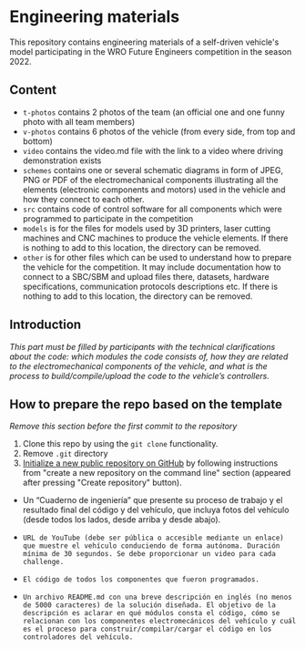 Engineering materials
====

This repository contains engineering materials of a self-driven vehicle's model participating in the WRO Future Engineers competition in the season 2022.

## Content

* `t-photos` contains 2 photos of the team (an official one and one funny photo with all team members)
* `v-photos` contains 6 photos of the vehicle (from every side, from top and bottom)
* `video` contains the video.md file with the link to a video where driving demonstration exists
* `schemes` contains one or several schematic diagrams in form of JPEG, PNG or PDF of the electromechanical components illustrating all the elements (electronic components and motors) used in the vehicle and how they connect to each other.
* `src` contains code of control software for all components which were programmed to participate in the competition
* `models` is for the files for models used by 3D printers, laser cutting machines and CNC machines to produce the vehicle elements. If there is nothing to add to this location, the directory can be removed.
* `other` is for other files which can be used to understand how to prepare the vehicle for the competition. It may include documentation how to connect to a SBC/SBM and upload files there, datasets, hardware specifications, communication protocols descriptions etc. If there is nothing to add to this location, the directory can be removed.

## Introduction

_This part must be filled by participants with the technical clarifications about the code: which modules the code consists of, how they are related to the electromechanical components of the vehicle, and what is the process to build/compile/upload the code to the vehicle’s controllers._

## How to prepare the repo based on the template

_Remove this section before the first commit to the repository_

1. Clone this repo by using the `git clone` functionality.
2. Remove `.git` directory
3. [Initialize a new public repository on GitHub](https://github.com/new) by following instructions from "create a new repository on the command line" section (appeared after pressing "Create repository" button).

-   Un “Cuaderno de ingeniería” que presente su proceso de trabajo y el resultado final del código y del vehículo, que incluya fotos del vehículo (desde todos los lados, desde arriba y desde abajo).

-     URL de YouTube (debe ser pública o accesible mediante un enlace) que muestre el vehículo conduciendo de forma autónoma. Duración mínima de 30 segundos. Se debe proporcionar un video para cada challenge.

-     El código de todos los componentes que fueron programados.

-     Un archivo README.md con una breve descripción en inglés (no menos de 5000 caracteres) de la solución diseñada. El objetivo de la descripción es aclarar en qué módulos consta el código, cómo se relacionan con los componentes electromecánicos del vehículo y cuál es el proceso para construir/compilar/cargar el código en los controladores del vehículo.
